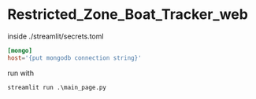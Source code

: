 # Restricted_Zone_Boat_Tracker_web

inside ./streamlit/secrets.toml
```toml
[mongo]
host='{put mongodb connection string}'
```

run with
```shell
streamlit run .\main_page.py
```